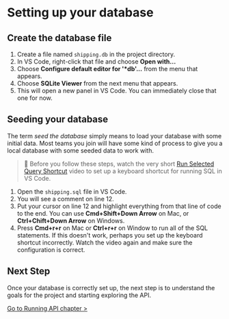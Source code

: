 # Setting up your database

## Create the database file

1. Create a file named `shipping.db` in the project directory.
2. In VS Code, right-click that file and choose **Open with...**
3. Choose **Configure default editor for '\*db'...** from the menu that appears.
4. Choose **SQLite Viewer** from the next menu that appears.
5. This will open a new panel in VS Code. You can immediately close that one for now.

## Seeding your database

The term _seed the database_ simply means to load your database with some initial data. Most teams you join will have some kind of process to give you a local database with some seeded data to work with.

> 🧨 Before you follow these steps, watch the very short [Run Selected Query Shortcut](https://watch.screencastify.com/v/GXl5nlnoiRW1UZ6FWFs9) video to set up a keyboard shortcut for running SQL in VS Code.

1. Open the `shipping.sql` file in VS Code.
2. You will see a comment on line 12.
3. Put your cursor on line 12 and highlight everything from that line of code to the end. You can use **Cmd+Shift+Down Arrow** on Mac, or **Ctrl+Chift+Down Arrow** on Windows.
4. Press **Cmd+r+r** on Mac or **Ctrl+r+r** on Window to run all of the SQL statements. If this doesn't work, perhaps you set up the keyboard shortcut incorrectly. Watch the video again and make sure the configuration is correct.

## Next Step

Once your database is correctly set up, the next step is to understand the goals for the project and starting exploring the API.

[Go to Running API chapter >](./SS_API_IMPERATIVE_INTRO.md)